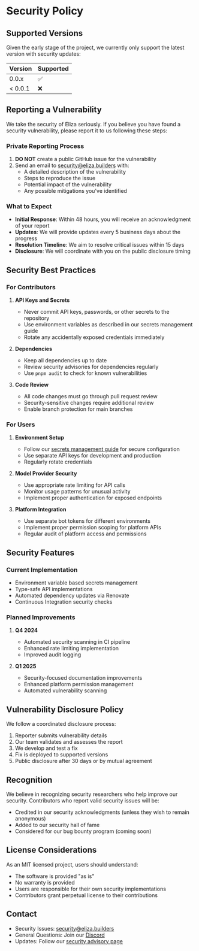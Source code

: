 # Security Policy

## Supported Versions

Given the early stage of the project, we currently only support the latest version with security updates:

| Version | Supported          |
| ------- | ------------------ |
| 0.0.x   | :white_check_mark: |
| < 0.0.1 | :x:                |

## Reporting a Vulnerability

We take the security of Eliza seriously. If you believe you have found a security vulnerability, please report it to us following these steps:

### Private Reporting Process

1. **DO NOT** create a public GitHub issue for the vulnerability
2. Send an email to security@eliza.builders with:
    - A detailed description of the vulnerability
    - Steps to reproduce the issue
    - Potential impact of the vulnerability
    - Any possible mitigations you've identified

### What to Expect

- **Initial Response**: Within 48 hours, you will receive an acknowledgment of your report
- **Updates**: We will provide updates every 5 business days about the progress
- **Resolution Timeline**: We aim to resolve critical issues within 15 days
- **Disclosure**: We will coordinate with you on the public disclosure timing

## Security Best Practices

### For Contributors

1. **API Keys and Secrets**

    - Never commit API keys, passwords, or other secrets to the repository
    - Use environment variables as described in our secrets management guide
    - Rotate any accidentally exposed credentials immediately

2. **Dependencies**

    - Keep all dependencies up to date
    - Review security advisories for dependencies regularly
    - Use `pnpm audit` to check for known vulnerabilities

3. **Code Review**
    - All code changes must go through pull request review
    - Security-sensitive changes require additional review
    - Enable branch protection for main branches

### For Users

1. **Environment Setup**

    - Follow our [secrets management guide](docs/docs/guides/secrets-management.md) for secure configuration
    - Use separate API keys for development and production
    - Regularly rotate credentials

2. **Model Provider Security**

    - Use appropriate rate limiting for API calls
    - Monitor usage patterns for unusual activity
    - Implement proper authentication for exposed endpoints

3. **Platform Integration**
    - Use separate bot tokens for different environments
    - Implement proper permission scoping for platform APIs
    - Regular audit of platform access and permissions

## Security Features

### Current Implementation

- Environment variable based secrets management
- Type-safe API implementations
- Automated dependency updates via Renovate
- Continuous Integration security checks

### Planned Improvements

1. **Q4 2024**

    - Automated security scanning in CI pipeline
    - Enhanced rate limiting implementation
    - Improved audit logging

2. **Q1 2025**
    - Security-focused documentation improvements
    - Enhanced platform permission management
    - Automated vulnerability scanning

## Vulnerability Disclosure Policy

We follow a coordinated disclosure process:

1. Reporter submits vulnerability details
2. Our team validates and assesses the report
3. We develop and test a fix
4. Fix is deployed to supported versions
5. Public disclosure after 30 days or by mutual agreement

## Recognition

We believe in recognizing security researchers who help improve our security. Contributors who report valid security issues will be:

- Credited in our security acknowledgments (unless they wish to remain anonymous)
- Added to our security hall of fame
- Considered for our bug bounty program (coming soon)

## License Considerations

As an MIT licensed project, users should understand:

- The software is provided "as is"
- No warranty is provided
- Users are responsible for their own security implementations
- Contributors grant perpetual license to their contributions

## Contact

- Security Issues: security@eliza.builders
- General Questions: Join our [Discord](https://discord.gg/ai16z)
- Updates: Follow our [security advisory page](https://github.com/elizaos/eliza/security/advisories)
